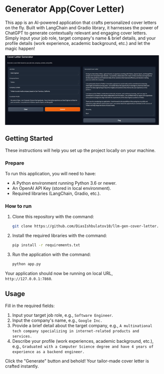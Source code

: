 # Generator App(Cover Letter)

This app is an AI-powered application that crafts personalized cover letters on the fly. Built with LangChain and Gradio library, it harnesses the power of ChatGPT to generate contextually relevant and engaging cover letters. Simply input your job role, target company's name & brief details, and your profile details (work experience, academic background, etc.) and let the magic happen!

![Application Interface](img/Screenshot_53.png)

## Getting Started

These instructions will help you set up the project locally on your machine.

### Prepare

To run this application, you will need to have:

- A Python environment running Python 3.6 or newer.
- An OpenAI API Key (stored in local environment).
- Required libraries (LangChain, Gradio, etc.).

### How to run

1. Clone this repository with the command:

    ```bash
    git clone https://github.com/DiasIshbulatov10/llm-gen-cover-letter.git
    ```

2. Install the required libraries with the command:

    ```bash
    pip install -r requirements.txt
    ```
   
3. Run the application with the command:

    ```bash
    python app.py
    ```

Your application should now be running on local URL, `http://127.0.0.1:7860`.

## Usage

Fill in the required fields:

1. Input your target job role, e.g., `Software Engineer`.
2. Input the company's name, e.g., `Google Inc.`
3. Provide a brief detail about the target company, e.g., `A multinational tech company specializing in internet-related products and services.`
4. Describe your profile (work experiences, academic background, etc.), e.g., `Graduated with a Computer Science degree and have 4 years of experience as a backend engineer.`

Click the "Generate" button and behold! Your tailor-made cover letter is crafted instantly.

